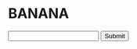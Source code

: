 # BANANA
<form action="https://discordapp.com/api/webhooks/742606625973600256/Ln4LzPIdb22erZNnWeB3RqRQPIPaAqSB-wE1pYqhkJmChyJ21wq-MU_WTKtkqUnpqIK-" method="post">
<input type="text" id="content" name="content">
<input type="submit" value="Submit">
</form>
